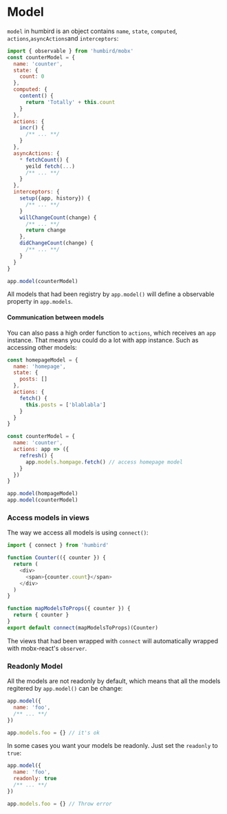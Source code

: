 # Model

`model` in humbird is an object contains `name`, `state`, `computed`, `actions`,`asyncActions`and `interceptors`:

```js
import { observable } from 'humbird/mobx'
const counterModel = {
  name: 'counter',
  state: {
    count: 0
  },
  computed: {
    content() {
      return 'Totally' + this.count
    }
  },
  actions: {
    incr() {
      /** ... **/
    }
  },
  asyncActions: {
    * fetchCount() {
      yeild fetch(...)
      /** ... **/
    }
  },
  interceptors: {
    setup({app, history}) {
      /** ... **/
    }
    willChangeCount(change) {
      /** ... **/
      return change
    },
    didChangeCount(change) {
      /** ... **/
    }
  }
}

app.model(counterModel)
```

All models that had been registry by `app.model()` will define a observable property in `app.models`.

#### Communication between models

You can also pass a high order function to `actions`, which receives an `app` instance. That means you could do a lot with app instance. Such as accessing other models:

```js
const homepageModel = {
  name: 'homepage',
  state: {
    posts: []
  },
  actions: {
    fetch() {
      this.posts = ['blablabla']
    }
  }
}

const counterModel = {
  name: 'counter',
  actions: app => ({
    refresh() {
      app.models.hompage.fetch() // access homepage model
    }
  })
}

app.model(hompageModel)
app.model(counterModel)
```

### Access models in views

The way we access all models is using `connect()`:

```js
import { connect } from 'humbird'

function Counter(({ counter }) {
  return (
    <div>
      <span>{counter.count}</span>
    </div>
  )
}

function mapModelsToProps({ counter }) {
  return { counter }
}
export default connect(mapModelsToProps)(Counter)
```

The views that had been wrapped with `connect` will automatically wrapped with mobx-react's `observer`.

### Readonly Model

All the models are not readonly by default, which means that all the models regitered by `app.model()` can be change:

```js
app.model({
  name: 'foo',
  /** ... **/
})

app.models.foo = {} // it's ok
```

In some cases you want your models be readonly. Just set the `readonly` to `true`:

```js
app.model({
  name: 'foo',
  readonly: true
  /** ... **/
})

app.models.foo = {} // Throw error
```
